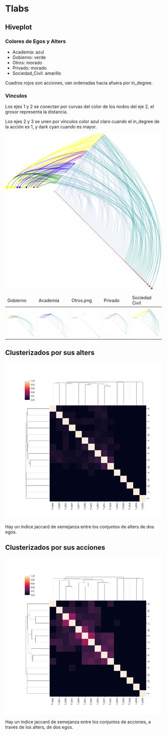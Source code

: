 # Tlabs

## Hiveplot

### Colores de Egos y Alters

 - Academia: azul
 - Gobierno: verde
 - Otros: morado
 - Privado: morado
 - Sociedad_Civil: amarillo

Cuadros rojos son acciones, van ordenadas hacia afuera por in_degree.

### Vínculos

Los ejes 1 y 2 se conectan por curvas del color de los nodos del eje
2, el grosor representa la distancia.

Los ejes 2 y 3 se unen por vínculos color azul claro cuando el
in_degree de la acción es 1, y dark cyan cuando es mayor.

<img src="fobject/agency.png" >

<table>
<thead>
<tr>
<td>
Gobierno
</td>
<td>
Academia
</td>
<td>
Otros.png
</td>
<td>
Privado
</td>
<td>
Sociedad Civil
</td>
</tr>
</thead>
<tbody>
<tr>
<td>
<img src="fobject/Gobierno.png">
</td>
<td>
<img src="fobject/Academia.png">
</td>
<td>
<img src="fobject/Otros.png">
</td>
<td>
<img src="fobject/Privado.png">
</td>
<td>
<img src="fobject/Sociedad_Civil.png">
</td>
</tr>
</tbody>
</table>


## Clusterizados por sus alters

<img src="fobject/dendrogram.png">

Hay un índice jaccard de semejanza entre los conjuntos de alters de dos egos.

## Clusterizados por sus acciones

<img src="fobject/dendrogram_actions.png">

Hay un índice jaccard de semejanza entre los conjuntos de acciones, a
través de los alters, de dos egos.
